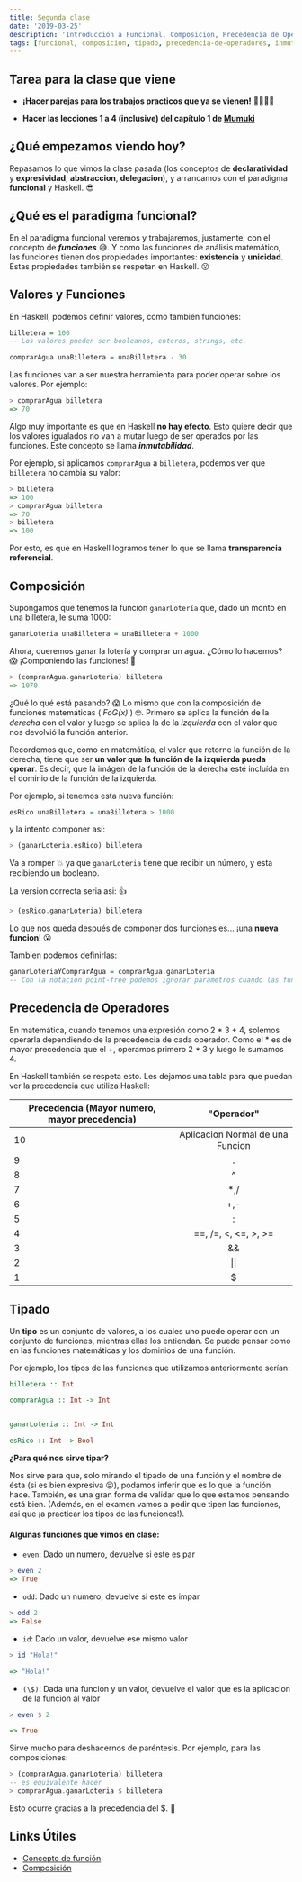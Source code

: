 ```yaml
---
title: Segunda clase
date: '2019-03-25'
description: 'Introducción a Funcional. Composición, Precedencia de Operadores, primera parte de Tipado.'
tags: [funcional, composicion, tipado, precedencia-de-operadores, inmutabilidad]
---
```


## Tarea para la clase que viene

- **¡Hacer parejas para los trabajos practicos que ya se vienen!** 🙆‍♀️🙆‍♂️

- **Hacer las lecciones 1 a 4 (inclusive) del capítulo 1 de [Mumuki](https://mumuki.io/pdep-utn)**

## ¿Qué empezamos viendo hoy?

Repasamos lo que vimos la clase pasada (los conceptos de **declaratividad** y **expresividad**, **abstraccion**, **delegacion**), y arrancamos con el paradigma **funcional** y Haskell. 😎

## ¿Qué es el paradigma funcional?

En el paradigma funcional veremos y trabajaremos, justamente, con el concepto de **_funciones_** 😅. Y como las funciones de análisis matemático, las funciones tienen dos propiedades importantes: **existencia** y **unicidad**. Estas propiedades también se respetan en Haskell. 😮

## Valores y Funciones

En Haskell, podemos definir valores, como también funciones:

```haskell
billetera = 100
-- Los valores pueden ser booleanos, enteros, strings, etc.

comprarAgua unaBilletera = unaBilletera - 30
```

Las funciones van a ser nuestra herramienta para poder operar sobre los valores. Por ejemplo:

```haskell
> comprarAgua billetera
=> 70
```

Algo muy importante es que en Haskell **no hay efecto**. Esto quiere decir que los valores igualados no van a mutar luego de ser operados por las funciones. Este concepto se llama **_inmutabilidad_**.

Por ejemplo, si aplicamos `comprarAgua` a `billetera`, podemos ver que `billetera` no cambia su valor:

```haskell
> billetera
=> 100
> comprarAgua billetera
=> 70
> billetera
=> 100
```

Por esto, es que en Haskell logramos tener lo que se llama **transparencia referencial**.

## Composición

Supongamos que tenemos la función `ganarLotería` que, dado un monto en una billetera, le suma 1000:

```haskell
ganarLoteria unaBilletera = unaBilletera + 1000
```

Ahora, queremos ganar la lotería y comprar un agua. ¿Cómo lo hacemos? 😱 ¡Componiendo las funciones! 💪

```haskell
> (comprarAgua.ganarLoteria) billetera
=> 1070
```

¿Qué lo qué está pasando? 😱 Lo mismo que con la composición de funciones matemáticas ( _FoG(x)_ )  🤓. Primero se aplica la función de la _derecha_ con el valor y luego se aplica la de la _izquierda_ con el valor que nos devolvió la función anterior.

Recordemos que, como en matemática, el valor que retorne la función de la derecha, tiene que ser **un valor que la función de la izquierda pueda operar**. Es decir, que la imágen de la función de la derecha esté incluída en el dominio de la función de la izquierda.

Por ejemplo, si tenemos esta nueva función:

```haskell
esRico unaBilletera = unaBilletera > 1000
```

y la intento componer así:

```haskell
> (ganarLoteria.esRico) billetera
```

Va a romper 💥 ya que `ganarLoteria` tiene que recibir un número, y esta recibiendo un booleano.

La version correcta seria asi: 👍

```haskell
> (esRico.ganarLoteria) billetera
```

Lo que nos queda después de componer dos funciones es... ¡una **nueva funcion**! 😮

Tambien podemos definirlas:

```haskell
ganarLoteriaYComprarAgua = comprarAgua.ganarLoteria
-- Con la notacion point-free podemos ignorar parámetros cuando las funciones de la derecha del igual esperan ese mismo parámetro y el mismo está lo más a la derecha posible, en este caso sería el parámetro billetera.
```

## Precedencia de Operadores

En matemática, cuando tenemos una expresión como 2 \* 3 + 4, solemos operarla dependiendo de la precedencia de cada operador. Como el \* es de mayor precedencia que el +, operamos primero 2 \* 3 y luego le sumamos 4.

En Haskell también se respeta esto. Les dejamos una tabla para que puedan ver la precedencia que utiliza Haskell:

| Precedencia (Mayor numero, mayor precedencia) |            "Operador"            |
| --------------------------------------------- | :------------------------------: |
| 10                                            | Aplicacion Normal de una Funcion |
| 9                                             |                .                 |
| 8                                             |                ^                 |
| 7                                             |               \*,/               |
| 6                                             |               +,-                |
| 5                                             |                :                 |
| 4                                             |       ==, /=, <, <=, >, >=       |
| 3                                             |                &&                |
| 2                                             |               \|\|               |
| 1                                             |                \$                |

## Tipado

Un **tipo** es un conjunto de valores, a los cuales uno puede operar con un conjunto de funciones, mientras ellas los entiendan. Se puede pensar como en las funciones matemáticas y los dominios de una función.

Por ejemplo, los tipos de las funciones que utilizamos anteriormente serían:

```haskell
billetera :: Int

comprarAgua :: Int -> Int


ganarLoteria :: Int -> Int

esRico :: Int -> Bool
```

**¿Para qué nos sirve tipar?**

Nos sirve para que, solo mirando el tipado de una función y el nombre de ésta (si es bien expresiva 😝), podamos inferir que es lo que la función hace. También, es una gran forma de validar que lo que estamos pensando está bien. (Además, en el examen vamos a pedir que tipen las funciones, asi que ¡a practicar los tipos de las funciones!).

#### Algunas funciones que vimos en clase:

- `even`: Dado un numero, devuelve si este es par

```haskell
> even 2
=> True
```

- `odd`: Dado un numero, devuelve si este es impar

```haskell
> odd 2
=> False

```

- `id`: Dado un valor, devuelve ese mismo valor

```haskell
> id "Hola!"

=> "Hola!"

```

- `(\$)`: Dada una funcion y un valor, devuelve el valor que es la aplicacion de la funcion al valor

```haskell
> even $ 2

=> True

```

Sirve mucho para deshacernos de paréntesis. Por ejemplo, para las composiciones:

```haskell
> (comprarAgua.ganarLoteria) billetera
-- es equivalente hacer
> comprarAgua.ganarLoteria $ billetera
```

Esto ocurre gracias a la precedencia del \$. 🎉

## Links Útiles

- [Concepto de función](http://wiki.uqbar.org/wiki/articles/concepto-de-funcion.html)
- [Composición](http://wiki.uqbar.org/wiki/articles/composicion.html)
